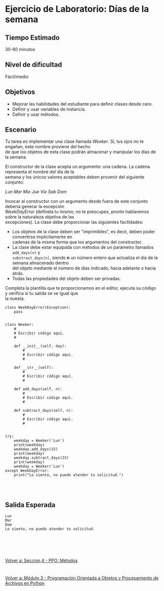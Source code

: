 # **Ejercicio de Laboratorio: Días de la semana**

## **Tiempo Estimado**  

30-60 minutos  


## **Nivel de dificultad**  

Fácil/medio  


## **Objetivos**  

- Mejorar las habilidades del estudiante para definir clases desde cero.
- Definir y usar variables de instancia.
- Definir y usar métodos.


## **Escenario**  
Tu tarea es implementar una clase llamada *Weeker*. Sí, tus ojos no te engañan, este nombre proviene del hecho  
de que los objetos de esta clase podrán almacenar y manipular los días de la semana.  

El constructor de la clase acepta un argumento: una cadena.  La cadena representa el nombre del día de la  
semana y los únicos valores aceptables deben provenir del siguiente conjunto:  

*Lun Mar Mie Jue Vie Sab Dom*  

Invocar al constructor con un argumento desde fuera de este conjunto debería generar la excepción  
*WeekDayError* (defínela tu mismo; no te preocupes, pronto hablaremos sobre la naturaleza objetiva de las  
excepciones). La clase debe proporcionar las siguientes facilidades:  
- Los objetos de la clase deben ser "imprimibles", es decir, deben poder convertirse implícitamente en  
cadenas de la misma forma que los argumentos del constructor.  
- La clase debe estar equipada con métodos de un parámetro llamados ```add_days(n)``` y  
```substract_days(n)```, siendo **n** un número entero que actualiza el día de la semana almacenado dentro  
del objeto mediante el número de días indicado, hacia adelante o hacia atrás.  
- Todas las propiedades del objeto deben ser privadas.  

Completa la plantilla que te proporcionamos en el editor, ejecuta su código y verifica si tu salida se ve igual que  
la nuesta.  
```
class WeekDayError(Exception):
    pass
	

class Weeker:
    #
    # Escribir código aquí.
    #

    def __init__(self, day):
        #
        # Escribir código aquí.
        #

    def __str__(self):
        #
        # Escribir código aquí.
        #

    def add_days(self, n):
        #
        # Escribir código aquí.
        #

    def subtract_days(self, n):
        #
        # Escribir código aquí.
        #


try:
    weekday = Weeker('Lun')
    print(weekday)
    weekday.add_days(15)
    print(weekday)
    weekday.subtract_days(23)
    print(weekday)
    weekday = Weeker('Lun')
except WeekDayError:
    print("Lo siento, no puedo atender tu solicitud.")
```  

<br></br>  


## **Salida Esperada**
```
Lun
Mar
Dom
Lo siento, no puedo atender tu solicitud.
```


<br></br>

#  

[Volver a: Seccion 4 - PPO: Métodos](_Seccion4.md)   

# 

[Volver a: Módulo 3 - Programación Orientada a Objetos y Procesamiento de Archivos en Python](../README.md)